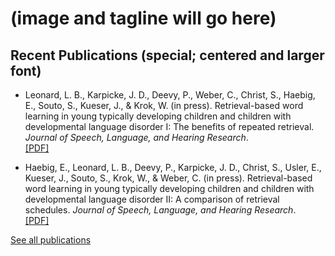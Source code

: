 # (image and tagline will go here)



## Recent Publications (special; centered and larger font)

- Leonard, L. B., Karpicke, J. D., Deevy, P., Weber, C., Christ, S., Haebig, E., Souto, S.,  Kueser, J., & Krok, W. (in press). Retrieval-based word learning in young typically developing children and children with developmental language disorder I: The benefits of repeated retrieval. *Journal of Speech, Language, and Hearing Research*. <br> <a href="http://learninglab.psych.purdue.edu/downloads/inpress_Leonard_etal_JSLHR.pdf">[PDF]</a>

- Haebig, E., Leonard, L. B., Deevy, P., Karpicke, J. D., Christ, S., Usler, E., Kueser, J., Souto, S., Krok, W., & Weber, C. (in press). Retrieval-based word learning in young typically developing children and children with developmental language disorder II: A comparison of retrieval schedules. <em>Journal of Speech, Language, and Hearing Research</em>. <br> <a href="http://learninglab.psych.purdue.edu/downloads/inpress_Haebig_etal_JSLHR.pdf">[PDF]</a>

<p class=lead><a href="./publications/">See all publications</a></p>
